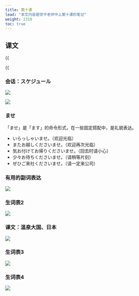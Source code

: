 ```yaml
---
title: 第十课
lead: "本文内容是饼干老师中上第十课的笔记"
weight: 2310
toc: true
---
```


## 课文

{{<audio caption="单词" src="https://tellyouwhat-static-1251995834.cos.ap-chongqing.myqcloud.com/audios/mu/Lesson10.mp3">}}

{{<audio caption="课文" src="https://tellyouwhat-static-1251995834.cos.ap-chongqing.myqcloud.com/audios/mu_kewen/新版标日中级课文（人教版.上册）9-16课/Lesson10.mp3">}}

### 会话：スケジュール

![](https://tellyouwhat-static-1251995834.cos.ap-chongqing.myqcloud.com/images/image-20220703225914715.png)

![](https://tellyouwhat-static-1251995834.cos.ap-chongqing.myqcloud.com/images/image-20220703225933176.png)

### ませ

「ませ」是「ます」的命令形式，在一些固定搭配中，是礼貌表达。

- いらっしゃいませ。（欢迎光临）
- またお越しくださいませ。（欢迎再次光临）
- 気お付けてお帰りくださいませ。（回去时请小心）
- 少々お待ちくださいませ。（请稍等片刻）
- ぜひご来社くださいませ。（请一定来公司）

### 有用的副词表达

![](https://tellyouwhat-static-1251995834.cos.ap-chongqing.myqcloud.com/images/image-20220703230012876.png)

### 生词表2

![](https://tellyouwhat-static-1251995834.cos.ap-chongqing.myqcloud.com/images/image-20220703230029424.png)

### 课文：温泉大国、日本

![](https://tellyouwhat-static-1251995834.cos.ap-chongqing.myqcloud.com/images/image-20220703234357902.png)

### 生词表3

![](https://tellyouwhat-static-1251995834.cos.ap-chongqing.myqcloud.com/images/image-20220703234445698.png)

### 生词表4

![](https://tellyouwhat-static-1251995834.cos.ap-chongqing.myqcloud.com/images/image-20220703234510279.png)

